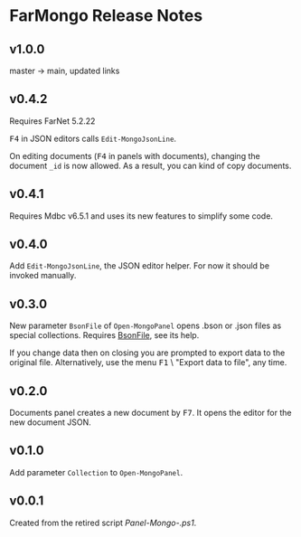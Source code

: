 # FarMongo Release Notes

## v1.0.0

master -> main, updated links

## v0.4.2

Requires FarNet 5.2.22

<kbd>F4</kbd> in JSON editors calls `Edit-MongoJsonLine`.

On editing documents (<kbd>F4</kbd> in panels with documents), changing the
document `_id` is now allowed. As a result, you can kind of copy documents.

## v0.4.1

Requires Mdbc v6.5.1 and uses its new features to simplify some code.

## v0.4.0

Add `Edit-MongoJsonLine`, the JSON editor helper.
For now it should be invoked manually.

## v0.3.0

New parameter `BsonFile` of `Open-MongoPanel` opens .bson or .json files as special collections.
Requires [BsonFile](https://github.com/nightroman/BsonFile), see its help.

If you change data then on closing you are prompted to export data to the original file.
Alternatively, use the menu <kbd>F1</kbd> \ "Export data to file", any time.

## v0.2.0

Documents panel creates a new document by <kbd>F7</kbd>.
It opens the editor for the new document JSON.

## v0.1.0

Add parameter `Collection` to `Open-MongoPanel`.

## v0.0.1

Created from the retired script *Panel-Mongo-.ps1*.
